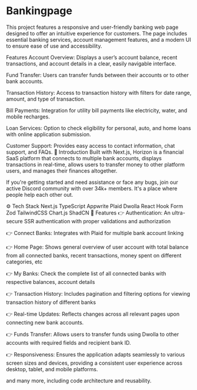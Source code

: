 # Bankingpage
This project features a responsive and user-friendly banking web page designed to offer an intuitive experience for customers. The page includes essential banking services, account management features, and a modern UI to ensure ease of use and accessibility.

Features
Account Overview: Displays a user’s account balance, recent transactions, and account details in a clear, easily navigable interface.

Fund Transfer: Users can transfer funds between their accounts or to other bank accounts.

Transaction History: Access to transaction history with filters for date range, amount, and type of transaction.

Bill Payments: Integration for utility bill payments like electricity, water, and mobile recharges.

Loan Services: Option to check eligibility for personal, auto, and home loans with online application submission.

Customer Support: Provides easy access to contact information, chat support, and FAQs.
🤖 Introduction
Built with Next.js, Horizon is a financial SaaS platform that connects to multiple bank accounts, displays transactions in real-time, allows users to transfer money to other platform users, and manages their finances altogether.

If you're getting started and need assistance or face any bugs, join our active Discord community with over 34k+ members. It's a place where people help each other out.



⚙️ Tech Stack
Next.js
TypeScript
Appwrite
Plaid
Dwolla
React Hook Form
Zod
TailwindCSS
Chart.js
ShadCN
🔋 Features
👉 Authentication: An ultra-secure SSR authentication with proper validations and authorization

👉 Connect Banks: Integrates with Plaid for multiple bank account linking

👉 Home Page: Shows general overview of user account with total balance from all connected banks, recent transactions, money spent on different categories, etc

👉 My Banks: Check the complete list of all connected banks with respective balances, account details

👉 Transaction History: Includes pagination and filtering options for viewing transaction history of different banks

👉 Real-time Updates: Reflects changes across all relevant pages upon connecting new bank accounts.

👉 Funds Transfer: Allows users to transfer funds using Dwolla to other accounts with required fields and recipient bank ID.

👉 Responsiveness: Ensures the application adapts seamlessly to various screen sizes and devices, providing a consistent user experience across desktop, tablet, and mobile platforms.

and many more, including code architecture and reusability.
